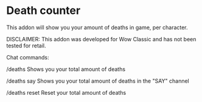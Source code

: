 # Death counter
 This addon will show you your amount of deaths in game, per character.

 
DISCLAIMER: This addon was developed for Wow Classic and has not been tested for retail.


Chat commands:

/deaths
Shows you your total amount of deaths

/deaths say
Shows you your total amount of deaths in the "SAY" channel

/deaths reset
Reset your total amount of deaths